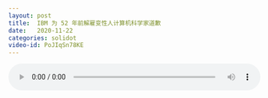 ```yaml
---
layout: post
title:  IBM 为 52 年前解雇变性人计算机科学家道歉
date:   2020-11-22
categories: solidot
video-id: PoJIqSn78KE
---
```


<audio id="youtube" style="width: 100%;" video-id="PoJIqSn78KE" controls></audio>

<script async type="text/javascript" src="/audio.js"></script>

